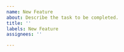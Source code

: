 ```yaml
---
name: New Feature
about: Describe the task to be completed.
title: ''
labels: New Feature
assignees: ''

---
```



